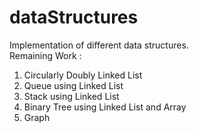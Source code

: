 # dataStructures
Implementation of different data structures. <br>
Remaining Work : 
<ol>
  <li>Circularly Doubly Linked List</li>
  <li>Queue using Linked List</li>
  <li>Stack using Linked List</li>
  <li>Binary Tree using Linked List and Array</li>
  <li>Graph</li>  
</ol>
